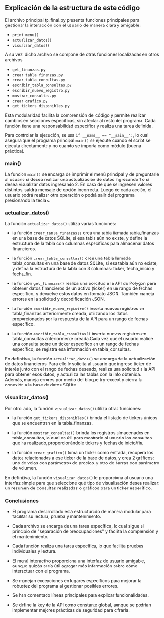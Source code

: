 ## Explicación de la estructura de este código

El archivo principal tp_final.py presenta funciones principales para gestionar la interacción con el usuario de manera clara y amigable:
- `print_menu()`
- `actualizar_datos()`
- `visualzar_datos()`

A su vez, dicho archivo se compone de otras funciones localizadas en otros archivos:
- `get_finanzas.py`
- `crear_tabla_finanzas.py`
- `crear_tabla_consultas.py`
- `escribir_tabla_consultas.py`
- `escribir_nuevo_registro.py`
- `mostrar_consultas.py`
- `crear_grafico.py`
- `get_tickers_disponibles.py`

Esta modularidad facilita la comprensión del código y permite realizar cambios en secciones específicas, sin afectar al resto del programa. Cada función tiene una responsabilidad específica y realiza una tarea definida.

Para controlar la ejecución, se usa `if __name__ == "__main__":`, lo cual asegura que el programa principal `main()` se ejecute cuando el script se ejecuta directamente y no cuando se importa como módulo (buena práctica).


### main()

La función `main()` se encarga de imprimir el menú principal y de preguntarle al usuario si desea realizar una actualización de datos ingresando 1 o si desea visualizar datos ingresando 2. En caso de que se ingresen valores distintos, saldrá mensaje de opción incorrecta. Luego de cada acción, el usuario podrá realizar otra operación o podrá salir del programa presionando la tecla `s`.


### actualizar_datos()

La función `actualizar_datos()` utiliza varias funciones: 

- la función `crear_tabla_finanzas()` crea una tabla llamada tabla_finanzas en una base de datos SQLite, si esa tabla aún no existe, y define la estructura de la tabla con columnas específicas para almacenar datos financieros.

- la función `crear_tabla_consultas()` crea una tabla llamada tabla_consultas en una base de datos SQLite, si esa tabla aún no existe, y defina la estructura de la tabla con 3 columnas: ticker, fecha_inicio y fecha_fin.

- la función `get_finanzas()` realiza una solicitud a la API de Polygon para obtener datos financieros de un activo (ticker) en un rango de fechas específico, y devuelve estos datos en formato JSON. También maneja errores en la solicitud y decodificación JSON.

- la función `escribir_nuevo_registro()` inserta nuevos registros en tabla_finanzas anteriormente creada, utilizando los datos proporcionados por la respuesta de la API para un rango de fechas específico.

- la función `escribir_tabla_consultas()` inserta nuevos registros en tabla_consultas anteriormente creada.Cada vez que el usuario realice una consulta sobre un ticker específico en un rango de fechas específico, se registra esa información en tabla_consultas. 

En definitiva, la función `actualizar_datos()` se encarga de la actualización de datos financieros. Para ello le solicita al usuario que ingrese ticker de interés junto con el rango de fechas deseado, realiza una solicitud a la API para obtener esos datos, y actualiza las tablas con la info obtenida. Además, maneja errores por medio del bloque try-except y cierra la conexión a la base de datos SQLite.


### visualizar_datos()

Por otro lado, la función `visualizar_datos()` utiliza otras funciones:

- la función `get_tickers_disponibles()` brinda el listado de tickers únicos que se encuentran en la tabla_finanzas.

- la función `mostrar_consultas()` brinda los registros almacenados en tabla_consultas, lo cual es útil para mostrarle al usuario las consultas que ha realizado, proporcionándole tickers y fechas de inicio/fin.

- la función `crear_grafico()` toma un ticker como entrada, recupera los datos relacionados a ese ticker de la base de datos, y crea 2 gráficos: uno de velas con parámetros de precios, y otro de barras con parámetro de volumen. 

En definitiva, la función `visualizar_datos()` le proporciona al usuario una interfaz simple para que seleccione qué tipo de visualización desea realizar: un resumen de consultas realizadas o gráficos para un ticker específico. 


### Conclusiones

- El programa desarrollado está estructurado de manera modular para facilitar su lectura, prueba y mantenimiento.

- Cada archivo se encarga de una tarea específica, lo cual sigue el principio de "separación de preocupaciones" y facilita la comprensión y el mantenimiento.

- Cada función realiza una tarea específica, lo que facilita pruebas individuales y lectura.

- El menú interactivo proporciona una interfaz de usuario amigable, aunque quizás sería útil agregar más información sobre cómo interactuar con el programa. 

- Se manejan excepciones en lugares específicos para mejorar la robustez del programa al gestionar posibles errores. 

- Se han comentado líneas principales para explicar funcionalidades. 

- Se define la key de la API como constante global, aunque se podrían implementar mejores prácticas de seguridad para cifrarla. 














